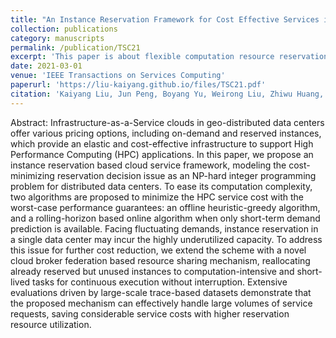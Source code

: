 ```yaml
---
title: "An Instance Reservation Framework for Cost Effective Services in Geo-Distributed Data Centers"
collection: publications
category: manuscripts
permalink: /publication/TSC21
excerpt: 'This paper is about flexible computation resource reservation and task placement in geo-distributed data centers.'
date: 2021-03-01
venue: 'IEEE Transactions on Services Computing'
paperurl: 'https://liu-kaiyang.github.io/files/TSC21.pdf'
citation: 'Kaiyang Liu, Jun Peng, Boyang Yu, Weirong Liu, Zhiwu Huang, Jianping Pan. An instance reservation framework for cost effective services in geo-distributed data centers, IEEE Transactions on Services Computing, vol. 14, no. 2, pp. 356–370, 2021.'
---
```


Abstract: Infrastructure-as-a-Service clouds in geo-distributed data centers offer various pricing options, including on-demand and reserved instances, which provide an elastic and cost-effective infrastructure to support High Performance Computing (HPC) applications. In this paper, we propose an instance reservation based cloud service framework, modeling the cost-minimizing reservation decision issue as an NP-hard integer programming problem for distributed data centers. To ease its computation complexity, two algorithms are proposed to minimize the HPC service cost with the worst-case performance guarantees: an offline heuristic-greedy algorithm, and a rolling-horizon based online algorithm when only short-term demand prediction is available. Facing fluctuating demands, instance reservation in a single data center may incur the highly underutilized capacity. To address this issue for further cost reduction, we extend the scheme with a novel cloud broker federation based resource sharing mechanism, reallocating already reserved but unused instances to computation-intensive and short-lived tasks for continuous execution without interruption. Extensive evaluations driven by large-scale trace-based datasets demonstrate that the proposed mechanism can effectively handle large volumes of service requests, saving considerable service costs with higher reservation resource utilization.
